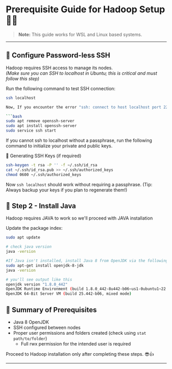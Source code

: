 # Prerequisite Guide for Hadoop Setup 🚀🐧

> **Note:** This guide works for WSL and Linux based systems.

---

## 🔑 Configure Password-less SSH

Hadoop requires SSH access to manage its nodes.  
_(Make sure you can SSH to localhost in Ubuntu; this is critical and must follow this step)_

Run the following command to test SSH connection:

````bash
ssh localhost

Now, If you encounter the error "ssh: connect to host localhost port 22: Connection refused", run the following commands:

```bash
sudo apt remove openssh-server
sudo apt install openssh-server
sudo service ssh start
````

If you cannot ssh to localhost without a passphrase, run the following command to initialize your private and public keys.

🔐 Generating SSH Keys (if required)

```bash
ssh-keygen -t rsa -P '' -f ~/.ssh/id_rsa
cat ~/.ssh/id_rsa.pub >> ~/.ssh/authorized_keys
chmod 0600 ~/.ssh/authorized_keys
```

Now `ssh localhost` should work without requiring a passphrase.
(Tip: Always backup your keys if you plan to regenerate them!)

## 🧰 Step 2 - Install Java

Hadoop requires JAVA to work so we'll proceed with JAVA installation

Update the package index:

```bash
sudo apt update

# check java version
java -version

#If Java isn't installed, install Java 8 from OpenJDK via the following command:
sudo apt-get install openjdk-8-jdk
java -version

# you'll see output like this
openjdk version "1.8.0_442"
OpenJDK Runtime Environment (build 1.8.0_442-8u442-b06~us1-0ubuntu1~22.04-b06)
OpenJDK 64-Bit Server VM (build 25.442-b06, mixed mode)
```

## 🧰 Summary of Prerequisites

- Java 8 OpenJDK
- SSH configured between nodes
- Proper user permissions and folders created (check using `stat path/to/folder`)
  - Full rwx permission for the intended user is required

Proceed to Hadoop installation only after completing these steps. 😎👍

---
